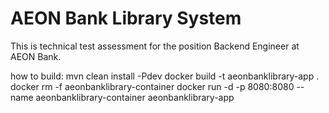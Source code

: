 # AEON Bank Library System
This is technical test assessment for the position Backend Engineer at AEON Bank.



how to build:
mvn clean install -Pdev
docker build -t aeonbanklibrary-app .
docker rm -f aeonbanklibrary-container
docker run -d -p 8080:8080 --name aeonbanklibrary-container aeonbanklibrary-app
